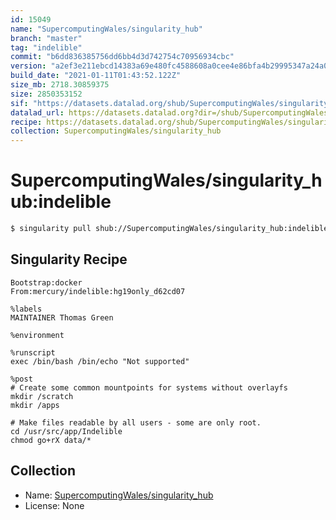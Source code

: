 ```yaml
---
id: 15049
name: "SupercomputingWales/singularity_hub"
branch: "master"
tag: "indelible"
commit: "b6dd836385756dd6bb4d3d742754c70956934cbc"
version: "a2ef3e211ebcd14383a69e480fc4588608a0cee4e86bfa4b29995347a24a0f12"
build_date: "2021-01-11T01:43:52.122Z"
size_mb: 2718.30859375
size: 2850353152
sif: "https://datasets.datalad.org/shub/SupercomputingWales/singularity_hub/indelible/2021-01-11-b6dd8363-a2ef3e21/a2ef3e211ebcd14383a69e480fc4588608a0cee4e86bfa4b29995347a24a0f12.sif"
datalad_url: https://datasets.datalad.org?dir=/shub/SupercomputingWales/singularity_hub/indelible/2021-01-11-b6dd8363-a2ef3e21/
recipe: https://datasets.datalad.org/shub/SupercomputingWales/singularity_hub/indelible/2021-01-11-b6dd8363-a2ef3e21/Singularity
collection: SupercomputingWales/singularity_hub
---
```


# SupercomputingWales/singularity_hub:indelible

```bash
$ singularity pull shub://SupercomputingWales/singularity_hub:indelible
```

## Singularity Recipe

```singularity
Bootstrap:docker  
From:mercury/indelible:hg19only_d62cd07

%labels
MAINTAINER Thomas Green

%environment

%runscript
exec /bin/bash /bin/echo "Not supported"

%post
# Create some common mountpoints for systems without overlayfs
mkdir /scratch 
mkdir /apps

# Make files readable by all users - some are only root.
cd /usr/src/app/Indelible
chmod go+rX data/*
```

## Collection

 - Name: [SupercomputingWales/singularity_hub](https://github.com/SupercomputingWales/singularity_hub)
 - License: None


